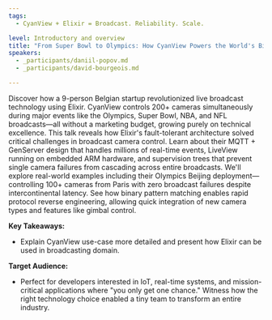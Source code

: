 ```yaml
---
tags:
  - CyanView + Elixir = Broadcast. Reliability. Scale.

level: Introductory and overview
title: "From Super Bowl to Olympics: How CyanView Powers the World's Biggest Broadcasts With Elixir"
speakers:
  - _participants/daniil-popov.md
  - _participants/david-bourgeois.md

---
```

Discover how a 9-person Belgian startup revolutionized live broadcast technology using Elixir. CyanView controls 200+ cameras simultaneously during major events like the Olympics, Super Bowl, NBA, and NFL broadcasts—all without a marketing budget, growing purely on technical excellence.
This talk reveals how Elixir's fault-tolerant architecture solved critical challenges in broadcast camera control. Learn about their MQTT + GenServer design that handles millions of real-time events, LiveView running on embedded ARM hardware, and supervision trees that prevent single camera failures from cascading across entire broadcasts.
We'll explore real-world examples including their Olympics Beijing deployment—controlling 100+ cameras from Paris with zero broadcast failures despite intercontinental latency. See how binary pattern matching enables rapid protocol reverse engineering, allowing quick integration of new camera types and features like gimbal control.

**Key Takeaways:**

- Explain CyanView use-case more detailed and present how Elixir can be used in broadcasting domain.

**Target Audience:**

- Perfect for developers interested in IoT, real-time systems, and mission-critical applications where "you only get one chance." Witness how the right technology choice enabled a tiny team to transform an entire industry.
